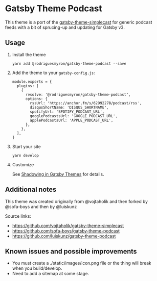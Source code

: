 # Gatsby Theme Podcast

This theme is a port of the [gatsby-theme-simplecast](https://gatsby-theme-simplecast.netlify.app) for generic podcast feeds with a bit of sprucing-up and updating for Gatsby v3.

## Usage

1. Install the theme

   ```
   yarn add @rodriguesmyron/gatsby-theme-podcast --save
   ```

2. Add the theme to your `gatsby-config.js`:

   ```
   module.exports = {
     plugins: [
       {
         resolve: '@rodriguesmyron/gatsby-theme-podcast',
         options: {
           rssUrl: 'https://anchor.fm/s/62992278/podcast/rss',
           disqusShortName: 'DISQUS_SHORTNAME',
           spotifyUrl: 'SPOTIFY_PODCAST_URL',
           googlePodcastsUrl: 'GOOGLE_PODCAST_URL',
           applePodcastsUrl: 'APPLE_PODCAST_URL',
         },
       },
     ],
   }
   ```

3. Start your site

   ```
   yarn develop
   ```

4. Customize

   See [Shadowing in Gatsby Themes](https://www.gatsbyjs.org/docs/themes/shadowing/) for details.

## Additional notes

This theme was created originally from @vojtaholik and then forked by @sofa-boys and then by @luiskunz

Source links:

- https://github.com/vojtaholik/gatsby-theme-simplecast
- https://github.com/sofa-boys/gatsby-theme-podcast
- https://github.com/luiskunz/gatsby-theme-podcast

## Known issues and possible improvements

- You must create a ./static/images/icon.png file or the thing will break when you build/develop.
- Need to add a sitemap at some stage.
